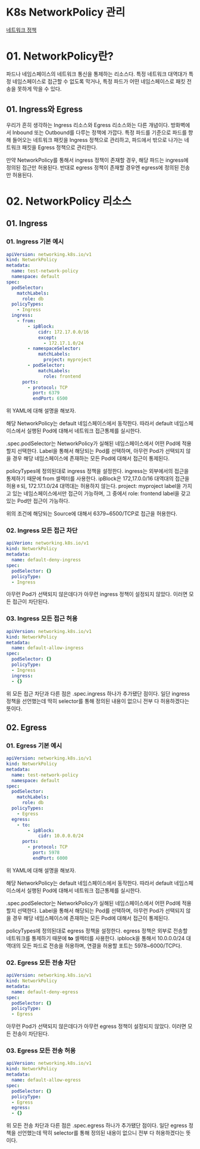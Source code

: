 # K8s NetworkPolicy 관리

[네트워크 정책](https://kubernetes.io/ko/docs/concepts/services-networking/network-policies/)

# 01. NetworkPolicy란?

파드나 네임스페이스의 네트워크 통신을 통제하는 리소스다. 특정 네트워크 대역대가 특정 네임스페이스로 접근할 수 없도록 막거나, 특정 파드가 어떤 네임스페이스로 패킷 전송을 못하게 막을 수 있다.

## 01. Ingress와 Egress

우리가 흔히 생각하는 Ingress 리소스와 Egress 리소스와는 다른 개념이다. 방화벽에서 Inbound 또는 Outbound를 다루는 정책에 가깝다.  특정 파드를 기준으로 파드를 향해 들어오는 네트워크 패킷을 Ingress 정책으로 관리하고, 파드에서 밖으로 나가는 네트워크 패킷을 Egress 정책으로 관리한다.

만약 NetworkPolicy를 통해서 ingress 정책이 존재할 경우, 해당 파드는 ingress에 정의된 접근만 허용된다.  반대로 egress 정책이 존재할 경우엔 egress에 정의된 전송만 허용된다.

# 02. NetworkPolicy 리소스

## 01. Ingress

### 01. Ingress 기본 예시

```yaml
apiVersion: networking.k8s.io/v1
kind: NetworkPolicy
metadata:
  name: test-network-policy
  namespace: default
spec:
  podSelector:
    matchLabels:
      role: db
  policyTypes:
    - Ingress
  ingress:
    - from:
        - ipBlock:
            cidr: 172.17.0.0/16
            except:
              - 172.17.1.0/24
        - namespaceSelector:
            matchLabels:
              project: myproject
        - podSelector:
            matchLabels:
              role: frontend
      ports:
        - protocol: TCP
          port: 6379
          endPort: 6500
```

위 YAML에 대해 설명을 해보자.

해당 NetworkPolicy는 default 네임스페이스에서 동작한다. 따라서 default 네임스페이스에서 실행된 Pod에 대해서 네트워크 접근통제를 실시한다.

.spec.podSelector는 NetworkPolicy가 실해된 네임스페이스에서 어떤 Pod에 적용할지 선택한다. Label을 통해서 해당되는 Pod를 선택하며, 아무런 Pod가 선택되지 않을 경우 해당 네임스페이스에 존재하는 모든 Pod에 대해서 접근이 통제된다.

policyTypes에 정의된대로 ingress 정책을 설정한다. ingress는 외부에서의 접근을 통제하기 때문에 from 셀렉터를 사용한다. ipBlock은 172,17.0.0/16 대역대의 접근을 허용ㅎ되, 172.17.1.0/24 대역대는 허용하지 않는다. project: myproject label을 가지고 있는 네임스페이스에서만 접근이 가능하며, 그 중에서 role: frontend label을 갖고 있는 Pod만 접근이 가능하다.

위의 조건에 해당되는 Source에 대해서 6379~6500/TCP로 접근을 허용한다. 

### 02. Ingress 모든 접근 차단

```yaml
apiVerion: networking.k8s.io/v1
kind: NetworkPolicy
metadata:
  name: default-deny-ingress
spec:
  podSelector: {}
  policyType:
  - Ingress
```

아무런 Pod가 선택되지 않은데다가 아무런 ingress 정책이 설정되지 않았다. 이러면 모든 접근이 차단된다.

### 03. Ingress 모든 접근 허용

```yaml
apiVersion: networking.k8s.io/v1
kind: NetworkPolicy
metadata:
  name: default-allow-ingress
spec:
  podSelector: {}
  policyType:
  - Ingress
  ingress:
  - {}
```

위 모든 접근 차단과 다른 점은 .spec.ingress 하나가 추가됐단 점이다. 일단 ingress 정책을 선언했는데 딱히 selector를 통해 정의된 내용이 없으니 전부 다 허용하겠다는 뜻이다. 

## 02. Egress

### 01. Egress 기본 예시

```yaml
apiVersion: networking.k8s.io/v1
kind: NetworkPolicy
metadata:
  name: test-network-policy
  namespace: default
spec:
  podSelector:
    matchLabels:
      role: db
  policyTypes:
    - Egress
  egress:
    - to:
        - ipBlock:
            cidr: 10.0.0.0/24
      ports:
        - protocol: TCP
          port: 5978
          endPort: 6000
```

위 YAML에 대해 설명을 해보자.

해당 NetworkPolicy는 default 네임스페이스에서 동작한다. 따라서 default 네임스페이스에서 실행된 Pod에 대해서 네트워크 접근통제를 실시한다.

.spec.podSelector는 NetworkPolicy가 실해된 네임스페이스에서 어떤 Pod에 적용할지 선택한다. Label을 통해서 해당되는 Pod를 선택하며, 아무런 Pod가 선택되지 않을 경우 해당 네임스페이스에 존재하는 모든 Pod에 대해서 접근이 통제된다.

policyTypes에 정의된대로 egress 정책을 설정한다. egress 정책은 외부로 전송할 네트워크를 통제하기 때문에 **to** 셀렉터를 사용한다. ipblock을 통해서 10.0.0.0/24 대역대의 모든 파드로 전송을 허용하며, 연결을 허용할 포트는 5978~6000/TCP다. 

### 02. Egress 모든 전송 차단

```yaml
apiVersion: networking.k8s.io/v1
kind: NetworkPolicy
metadata:
  name: default-deny-egress
spec:
  podSelector: {}
  policyType:
  - Egress
```

아무런 Pod가 선택되지 않은데다가 아무런 egress 정책이 설정되지 않았다. 이러면 모든 전송이 차단된다.

### 03. Egress 모든 전송 허용

```yaml
apiVersion: networking.k8s.io/v1
kind: NetworkPolicy
metadata:
  name: default-allow-egress
spec:
  podSelector: {}
  policyType:
  - Egress
  egress:
  - {}
```

위 모든 전송 차단과 다른 점은 .spec.egress 하나가 추가됐단 점이다. 일단 egress 정책을 선언했는데 딱히 selector를 통해 정의된 내용이 없으니 전부 다 허용하겠다는 뜻이다.
